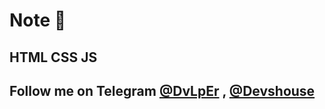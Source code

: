 # Note 📒
## HTML CSS JS

## Follow me on Telegram [@DvLpEr](https://T.me/DvLpEr) , [@Devshouse](https://T.me/Devshouse)